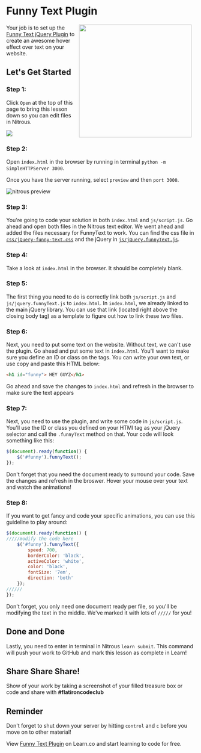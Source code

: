 # Funny Text Plugin

<img src='https://s3.amazonaws.com/after-school-assets/cat-typing.gif' hspace="10" align="right" width="300px">

Your job is to set up the [Funny Text jQuery Plugin](https://github.com/alvarotrigo/funnyText.js) to create an awesome hover effect over text on your website.

## Let's Get Started

### Step 1:

Click `Open` at the top of this page to bring this lesson down so you can edit files in Nitrous.

<img src="https://s3.amazonaws.com/after-school-assets/new-open-in-nitrous.png">

### Step 2:

Open `index.html` in the browser by running in terminal `python -m SimpleHTTPServer 3000`. 

Once you have the server running, select `preview` and then `port 3000`.

<img src="https://s3.amazonaws.com/after-school-assets/nitrous-preview.png" alt="nitrous preview">


### Step 3:

You're going to code your solution in both `index.html` and `js/script.js`. Go ahead and open both files in the Nitrous text editor. We went ahead and added the files necessary for FunnyText to work. You can find the css file in [`css/jQuery-funny-text.css`](https://github.com/alvarotrigo/funnyText.js/blob/master/jquery.funnyText.css) and the jQuery in [`js/jQuery.funnyText.js`](https://github.com/alvarotrigo/funnyText.js/blob/master/jquery.funnyText.js).


### Step 4:

Take a look at `index.html` in the browser. It should be completely blank.

### Step 5:

The first thing you need to do is correctly link both `js/script.js` and `js/jquery.funnyText.js` to `index.html`. In `index.html`, we already linked to the main jQuery library. You can use that link (located right above the closing body tag) as a template to figure out how to link these two files.

### Step 6:

Next, you need to put some text on the website. Without text, we can't use the plugin. Go ahead and put some text in `index.html`. You'll want to make sure you define an ID or class on the tags. You can write your own text, or use copy and paste this HTML below:

```html
<h1 id="funny"> HEY GUYZ</h1>
```

Go ahead and save the changes to `index.html` and refresh in the browser to make sure the text appears


### Step 7:

Next, you need to use the plugin, and write some code in `js/script.js`. You'll use the ID or class you defined on your HTMl tag as your jQuery selector and call the `.funnyText` method on that. Your code will look something like this:

```js
$(document).ready(function() {
    $('#funny').funnyText();
});
```

Don't forget that you need the document ready to surround your code. Save the changes and refresh in the broswer. Hover your mouse over your text and watch the animations!


### Step 8: 

If you want to get fancy and code your specific animations, you can use this guideline to play around:

```js
$(document).ready(function() {
/////modify the code here
    $('#funny').funnyText({
        speed: 700,
        borderColor: 'black',
        activeColor: 'white',
        color: 'black',
        fontSize: '7em',
        direction: 'both'
    });
//////
});
```

Don't forget, you only need one document ready per file, so you'll be modifying the text in the middle. We've marked it with lots of `/////` for you!

## Done and Done

Lastly, you need to enter in terminal in Nitrous `learn submit`. This command will push your work to GitHub and mark this lesson as complete in Learn!

## Share Share Share!
Show of your work by taking a screenshot of your filled treasure box or code and share with **\#flatironcodeclub**

## Reminder 

Don't forget to shut down your server by hitting `control` and `c` before you move on to other material!
<p data-visibility='hidden'>View <a href='https://learn.co/lessons/hs-code-club-plugin-lab' title='Funny Text Plugin'>Funny Text Plugin</a> on Learn.co and start learning to code for free.</p>

